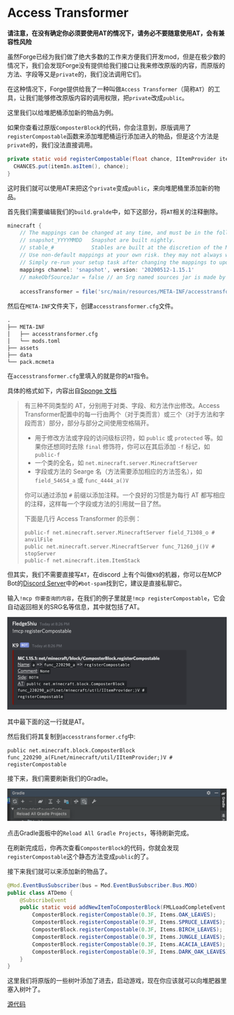 # Access Transformer

**请注意，在没有确定你必须要使用AT的情况下，请务必不要随意使用AT，会有兼容性风险**

虽然Forge已经为我们做了绝大多数的工作来方便我们开发mod，但是在极少数的情况下，我们会发现Forge没有提供给我们接口让我来修改原版的内容，而原版的方法、字段等又是`private`的，我们没法调用它们。

在这种情况下，Forge提供给我了一种叫做`Access Transformer`（简称`AT`）的工具，让我们能够修改原版内容的调用权限，把`private`改成`public`。

这里我们以给堆肥桶添加新的物品为例。

如果你查看过原版`ComposterBlock`的代码，你会注意到，原版调用了`registerCompostable`函数来添加堆肥桶运行添加进入的物品，但是这个方法是`private`的，我们没法直接调用。

```java
private static void registerCompostable(float chance, IItemProvider itemIn) {
  CHANCES.put(itemIn.asItem(), chance);
}
```

这时我们就可以使用AT来把这个`private`变成`public`，来向堆肥桶里添加新的物品。

首先我们需要编辑我们的`build.gralde`中，如下这部分，将`AT`相关的注释删除。

```groovy
minecraft {
    // The mappings can be changed at any time, and must be in the following format.
    // snapshot_YYYYMMDD   Snapshot are built nightly.
    // stable_#            Stables are built at the discretion of the MCP team.
    // Use non-default mappings at your own risk. they may not always work.
    // Simply re-run your setup task after changing the mappings to update your workspace.
    mappings channel: 'snapshot', version: '20200512-1.15.1'
    // makeObfSourceJar = false // an Srg named sources jar is made by default. uncomment this to disable.

    accessTransformer = file('src/main/resources/META-INF/accesstransformer.cfg')
```

然后在`META-INF`文件夹下，创建`accesstransformer.cfg`文件。

```
.
├── META-INF
│   ├── accesstransformer.cfg
│   └── mods.toml
├── assets
├── data
└── pack.mcmeta
```

在`accesstransformer.cfg`里填入的就是你的`AT`指令。

具体的格式如下，内容出自[Sponge 文档](https://docs.spongepowered.org/stable/zh-CN/plugin/internals/access-transformers.html)

> 有三种不同类型的 AT，分别用于对类、字段、和方法作出修改。Access Transformer配置中的每一行由两个（对于类而言）或三个（对于方法和字段而言）部分，部分与部分之间使用空格隔开。
>
> - 用于修改方法或字段的访问级标识符，如 `public` 或 `protected` 等。如果你还想同时去除 `final` 修饰符，你可以在其后添加 `-f` 标记，如 `public-f`
> - 一个类的全名，如 `net.minecraft.server.MinecraftServer`
> - 字段或方法的 Searge 名（方法需要添加相应的方法签名），如 `field_54654_a` 或 `func_4444_a()V`
>
> 你可以通过添加 `#` 前缀以添加注释。一个良好的习惯是为每行 AT 都写相应的注释，这样每一个字段或方法的引用就一目了然。
>
> 下面是几行 Access Transformer 的示例：
>
> ```
> public-f net.minecraft.server.MinecraftServer field_71308_o # anvilFile
> public net.minecraft.server.MinecraftServer func_71260_j()V # stopServer
> public-f net.minecraft.item.ItemStack
> ```

但其实，我们不需要直接写`AT`，在discord 上有个叫做`K9`的机器，你可以在MCP Bot的[Discord Server](https://discord.gg/h4whGT9 )中的`#bot-spam`找到它，建议是直接私聊它。

输入`!mcp 你要查询的内容`，在我们的例子里就是`!mcp registerCompostable`，它会自动返回相关的SRG名等信息，其中就包括了AT。

![image-20200619212440509](intro.assets/image-20200619212440509.png)

其中最下面的这一行就是AT。

然后我们将其复制到`accesstransformer.cfg`中:

```
public net.minecraft.block.ComposterBlock func_220290_a(FLnet/minecraft/util/IItemProvider;)V # registerCompostable
```

接下来，我们需要刷新我们的Gradle。

![image-20200619212602433](intro.assets/image-20200619212602433.png)

点击Gradle面板中的`Reload All Gradle Projects`，等待刷新完成。

在刷新完成后，你再次查看`ComposterBlock`的代码，你就会发现`registerCompostable`这个静态方法变成`public`的了。

接下来我们就可以来添加新的物品了。

```java
@Mod.EventBusSubscriber(bus = Mod.EventBusSubscriber.Bus.MOD)
public class ATDemo {
    @SubscribeEvent
    public static void addNewItemToComposterBlock(FMLLoadCompleteEvent event) {
        ComposterBlock.registerCompostable(0.3F, Items.OAK_LEAVES);
        ComposterBlock.registerCompostable(0.3F, Items.SPRUCE_LEAVES);
        ComposterBlock.registerCompostable(0.3F, Items.BIRCH_LEAVES);
        ComposterBlock.registerCompostable(0.3F, Items.JUNGLE_LEAVES);
        ComposterBlock.registerCompostable(0.3F, Items.ACACIA_LEAVES);
        ComposterBlock.registerCompostable(0.3F, Items.DARK_OAK_LEAVES);
    }
}
```

这里我们将原版的一些树叶添加了进去，启动游戏，现在你应该就可以向堆肥器里塞入树叶了。

[源代码](https://github.com/FledgeXu/NeutrinoSourceCode/tree/master/src/main/java/com/tutorial/neutrino/at)